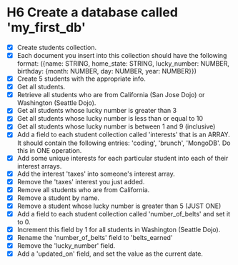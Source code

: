 
# H6 Create a database called 'my_first_db'

- [x] Create students collection.
- [x] Each document you insert into this collection should have the following format: ({name: STRING, home_state: STRING, lucky_number: NUMBER, birthday: {month: NUMBER, day: NUMBER, year: NUMBER}})
- [x] Create 5 students with the appropriate info.
- [x] Get all students.
- [x] Retrieve all students who are from California (San Jose Dojo) or Washington (Seattle Dojo).
- [x] Get all students whose lucky number is greater than 3
- [x] Get all students whose lucky number is less than or equal to 10
- [x] Get all students whose lucky number is between 1 and 9 (inclusive)
- [x] Add a field to each student collection called 'interests' that is an ARRAY. It should contain the following entries: 'coding', 'brunch', 'MongoDB'. Do this in ONE operation.
- [x] Add some unique interests for each particular student into each of their interest arrays.
- [x] Add the interest 'taxes' into someone's interest array.
- [x] Remove the 'taxes' interest you just added.
- [x] Remove all students who are from California.
- [x] Remove a student by name.
- [x] Remove a student whose lucky number is greater than 5 (JUST ONE)
- [x] Add a field to each student collection called 'number_of_belts' and set it to 0.
- [x] Increment this field by 1 for all students in Washington (Seattle Dojo).
- [x] Rename the 'number_of_belts' field to 'belts_earned'
- [x] Remove the 'lucky_number' field.
- [x] Add a 'updated_on' field, and set the value as the current date.